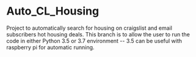 # Auto_CL_Housing
Project to automatically search for housing on craigslist and email subscribers hot housing deals.
This branch is to allow the user to run the code in either Python 3.5 or 3.7 environment -- 3.5 can be useful with raspberry pi for automatic running.
